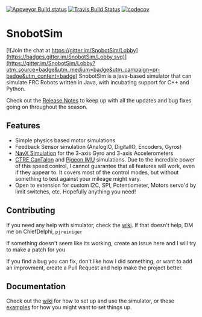

[![Appveyor Build status](https://ci.appveyor.com/api/projects/status/wsc0xo7ix749ibuo?svg=true)](https://ci.appveyor.com/project/pjreiniger/snobotsim)
[![Travis Build Status](https://travis-ci.org/pjreiniger/SnobotSim.svg?branch=master)](https://travis-ci.org/pjreiniger/SnobotSim)
[![codecov](https://codecov.io/gh/pjreiniger/SnobotSim/branch/master/graph/badge.svg)](https://codecov.io/gh/pjreiniger/SnobotSim)

# SnobotSim

[![Join the chat at https://gitter.im/SnobotSim/Lobby](https://badges.gitter.im/SnobotSim/Lobby.svg)](https://gitter.im/SnobotSim/Lobby?utm_source=badge&utm_medium=badge&utm_campaign=pr-badge&utm_content=badge)
SnobotSim is a java-based simulator that can simulate FRC Robots written in Java, with incubating support for C++ and Python.

Check out the [Release Notes](ReleaseNotes.md) to keep up with all the updates and bug fixes going on throughout the season. 

## Features
* Simple physics based motor simulations
* Feedback Sensor simulation (AnalogIO, DigitalIO, Encoders, Gyros)
* [NavX Simulation](https://www.kauailabs.com/store/index.php?route=product/product&product_id=56) for the 3-axis Gyro and 3-axis Accelerometers
* [CTRE CanTalon](http://www.ctr-electronics.com/talon-srx.html) and [Pigeon IMU](http://www.ctr-electronics.com/gadgeteer-imu-module-pigeon.html) simulations.  Due to the incredble power of this speed control, I cannot guarantee that all features will work, even if they appear to.  It covers most of the control modes, but without something to test against your mileage might vary.
* Open to extension for custom I2C, SPI, Potentiometer, Motors servo'd by limit switches, etc.  Hopefully anything you need!

## Contributing
If you need any help with simulator, check the [wiki](https://github.com/pjreiniger/SnobotSim/wiki).  If that doesn't help, DM me on ChiefDelphi, `pjreiniger`

If something doesn't seem like its working, create an issue here and I will try to make a patch for you

If you find a bug you can fix, don't like how I did something, or want to add an improvment, create a Pull Request and help make the project better.

## Documentation
Check out the [wiki](https://github.com/pjreiniger/SnobotSim/wiki) for how to set up and use the simulator, or these [examples](https://github.com/pjreiniger/SnobotSimExamples) for how you might want to set things up.
